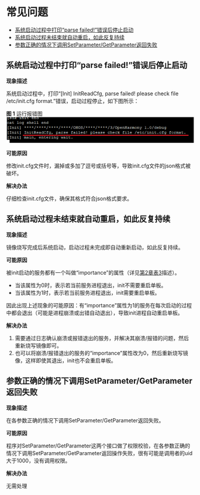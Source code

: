 # 常见问题<a name="ZH-CN_TOPIC_0000001063231870"></a>

-   [系统启动过程中打印“parse failed!”错误后停止启动](#section2041345718513)
-   [系统启动过程未结束就自动重启，如此反复持续](#section57381816168)
-   [参数正确的情况下调用SetParameter/GetParameter返回失败](#section129991227141512)

## 系统启动过程中打印“parse failed!”错误后停止启动<a name="section2041345718513"></a>

**现象描述**

系统启动过程中，打印“\[Init\] InitReadCfg, parse failed! please check file /etc/init.cfg format.”错误，启动过程停止，如下图所示：

**图 1**  运行报错图<a name="fig15217111545118"></a>  
![](figure/运行报错图.png "运行报错图")

**可能原因**

修改init.cfg文件时，漏掉或多加了逗号或括号等，导致init.cfg文件的json格式被破坏。

**解决办法**

仔细检查init.cfg文件，确保其格式符合json格式要求。

## 系统启动过程未结束就自动重启，如此反复持续<a name="section57381816168"></a>

**现象描述**

镜像烧写完成后系统启动，启动过程未完成即自动重新启动，如此反复持续。

**可能原因**

被init启动的服务都有一个叫做“importance”的属性（详见[第2章表3](subsys-boot-init.md#table14737791471)描述）。

-   当该属性为0时，表示若当前服务进程退出，init不需要重启单板。
-   当该属性为1时，表示若当前服务进程退出，init需要重启单板。

因此出现上述现象的可能原因：有“importance”属性为1的服务在每次启动的过程中都会退出（可能是进程崩溃或出错自动退出），导致init进程自动重启单板。

**解决办法**

1.  需要通过日志确认崩溃或报错退出的服务，并解决其崩溃/报错的问题，然后重新烧写镜像即可。
2.  也可以将崩溃/报错退出的服务的“importance”属性改为0，然后重新烧写镜像，这样即使其退出，init也不会重启单板。

## 参数正确的情况下调用SetParameter/GetParameter返回失败<a name="section129991227141512"></a>

**现象描述**

在各参数正确的情况下调用SetParameter/GetParameter返回失败。

**可能原因**

程序对SetParameter/GetParameter这两个接口做了权限校验，在各参数正确的情况下调用SetParameter/GetParameter返回操作失败，很有可能是调用者的uid大于1000，没有调用权限。

**解决办法**

无需处理

